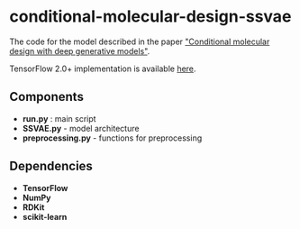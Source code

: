 # conditional-molecular-design-ssvae

The code for the model described in the paper ["Conditional molecular design with deep generative models"](http://doi.org/10.1021/acs.jcim.8b00263).

TensorFlow 2.0+ implementation is available [here](https://github.com/andressanchezr4/SSVAE2.0).

## Components

- **run.py** : main script
- **SSVAE.py** - model architecture
- **preprocessing.py** - functions for preprocessing

## Dependencies

- **TensorFlow**
- **NumPy**
- **RDKit**
- **scikit-learn**
